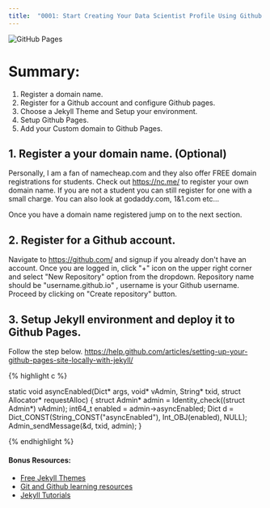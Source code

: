 ```yaml
---
title:  "0001: Start Creating Your Data Scientist Profile Using Github Pages"
---
```

![GitHub Pages](https://source.unsplash.com/hRZDd1ekhrA/1200x600)

# Summary:

1. Register a domain name.
2. Register for a Github account and configure Github pages.
3. Choose a Jekyll Theme and Setup your environment.
4. Setup Github Pages.
5. Add your Custom domain to Github Pages.

## 1. Register a your domain name. (Optional)

Personally, I am a fan of namecheap.com and they also offer FREE domain registrations for students. Check out https://nc.me/ to register your own domain name. If you are not a student you can still register for one with a small charge. You can also look at godaddy.com, 1&1.com etc...

Once you have a domain name registered jump on to the next section.


## 2. Register for a Github account.

Navigate to https://github.com/ and signup if you already don't have an account. Once you are logged in, click "+" icon on the upper right corner and select "New Repository" option from the dropdown. Repository name should be "username.github.io" , username is your Github username. Proceed by clicking on "Create repository" button.

## 3. Setup Jekyll environment and deploy it to Github Pages.
Follow the step below.
https://help.github.com/articles/setting-up-your-github-pages-site-locally-with-jekyll/

{% highlight c %}

static void asyncEnabled(Dict* args, void* vAdmin, String* txid, struct Allocator* requestAlloc)
{
    struct Admin* admin = Identity_check((struct Admin*) vAdmin);
    int64_t enabled = admin->asyncEnabled;
    Dict d = Dict_CONST(String_CONST("asyncEnabled"), Int_OBJ(enabled), NULL);
    Admin_sendMessage(&d, txid, admin);
}

{% endhighlight %}

#### **Bonus Resources**:
* [Free Jekyll Themes](https://jekyllthemes.io/free)
* [Git and Github learning resources](https://help.github.com/articles/git-and-github-learning-resources/)
* [Jekyll Tutorials](https://www.youtube.com/watch?v=T1itpPvFWHI&list=PLLAZ4kZ9dFpOPV5C5Ay0pHaa0RJFhcmcB)
